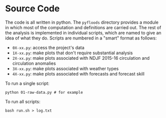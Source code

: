 # Source Code

The code is all written in python.
The `pyfloods` directory provides a module in which most of the computation and definitions are carried out.
The rest of the analysis is implemented in individual scripts, which are named to give an idea of what they do.
Scripts are numbered in a "smart" format as follows:

- `0X-xx.py`: access the project's data
- `1X-xx.py`: make plots that don't require substantial analysis
- `2X-xx.py`: make plots associated with NDJF 2015-16 circulation and circulation anomalies
- `3X-xx.py`: make plots associated with weather types
- `4X-xx.py`: make plots associated with forecasts and forecast skill

To run a single script:

```
python 01-raw-data.py # for example
```

To run all scripts:
```
bash run.sh > log.txt
```
